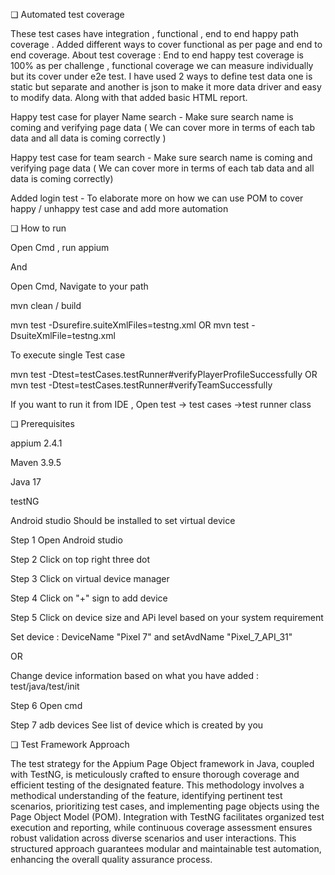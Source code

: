 ❏ Automated test coverage 

These test cases have integration , functional , end to end happy path coverage . Added different ways to cover functional as per page and end to end coverage. 
About test coverage : End to end happy test coverage is 100% as per challenge , functional coverage we can measure individually but its cover under e2e test. 
I have used 2 ways to define test data one is static but separate and another is json to make it more data driver and easy to modify data. Along with that added basic HTML report.

Happy test case for player Name search - Make sure search name is coming and verifying page data ( We can cover more in terms of each tab data and all data is coming correctly )

Happy test case for team search -  Make sure search name is coming and verifying page data ( We can cover more in terms of each tab data and all data is coming correctly)

Added login test - To elaborate more on how we can use POM to cover happy / unhappy test case and add more automation 

❏ How to run

Open Cmd , run appium 

And

Open Cmd, Navigate to your path 

mvn clean / build 

mvn test -Dsurefire.suiteXmlFiles=testng.xml
OR
mvn test -DsuiteXmlFile=testng.xml

To execute single Test case 

mvn test -Dtest=testCases.testRunner#verifyPlayerProfileSuccessfully
OR
mvn test -Dtest=testCases.testRunner#verifyTeamSuccessfully

If you want to run it from IDE , Open test -> test cases ->test runner class 

❏ Prerequisites

appium 2.4.1

Maven 3.9.5

Java 17

testNG

Android studio Should be installed to set virtual device

Step 1 Open Android studio 

Step 2 Click on top right three dot 

Step 3 Click on virtual device manager

Step 4 Click on "+" sign to add device 

Step 5 Click on device size and APi level based on your system requirement

Set device : DeviceName "Pixel 7" and setAvdName "Pixel_7_API_31"

OR

Change device information based on what you have added : test/java/test/init

Step 6 Open cmd 

Step 7 adb devices 
See list of device which is created by you

❏ Test Framework Approach

The test strategy for the Appium Page Object framework in Java, coupled with TestNG, is meticulously crafted to ensure thorough coverage and efficient testing of the designated feature. This methodology involves a methodical understanding of the feature, identifying pertinent test scenarios, prioritizing test cases, and implementing page objects using the Page Object Model (POM). Integration with TestNG facilitates organized test execution and reporting, while continuous coverage assessment ensures robust validation across diverse scenarios and user interactions. This structured approach guarantees modular and maintainable test automation, enhancing the overall quality assurance process.
